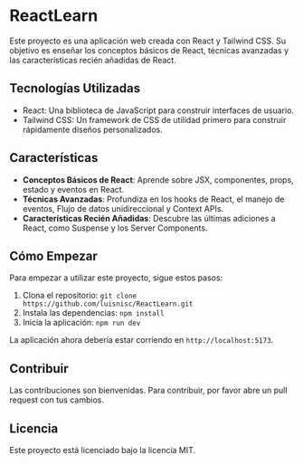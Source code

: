 # ReactLearn

Este proyecto es una aplicación web creada con React y Tailwind CSS. Su objetivo es enseñar los conceptos básicos de React, técnicas avanzadas y las características recién añadidas de React.

## Tecnologías Utilizadas

- React: Una biblioteca de JavaScript para construir interfaces de usuario.
- Tailwind CSS: Un framework de CSS de utilidad primero para construir rápidamente diseños personalizados.

## Características

- **Conceptos Básicos de React**: Aprende sobre JSX, componentes, props, estado y eventos en React.
- **Técnicas Avanzadas**: Profundiza en los hooks de React, el manejo de eventos, Flujo de datos unidireccional y Context APIs.
- **Características Recién Añadidas**: Descubre las últimas adiciones a React, como Suspense y los Server Components.

## Cómo Empezar

Para empezar a utilizar este proyecto, sigue estos pasos:

1. Clona el repositorio: `git clone https://github.com/luisnisc/ReactLearn.git`
2. Instala las dependencias: `npm install`
3. Inicia la aplicación: `npm run dev`

La aplicación ahora debería estar corriendo en `http://localhost:5173`.

## Contribuir

Las contribuciones son bienvenidas. Para contribuir, por favor abre un pull request con tus cambios.

## Licencia

Este proyecto está licenciado bajo la licencia MIT.
